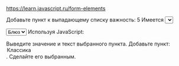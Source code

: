 https://learn.javascript.ru/form-elements

Добавьте пункт к выпадающему списку
важность: 5
Имеется <select>:

<select id="genres">
  <option value="rock">Рок</option>
  <option value="blues" selected>Блюз</option>
</select>
Используя JavaScript:

Выведите значение и текст выбранного пункта.
Добавьте пункт: <option value="classic">Классика</option>.
Сделайте его выбранным.